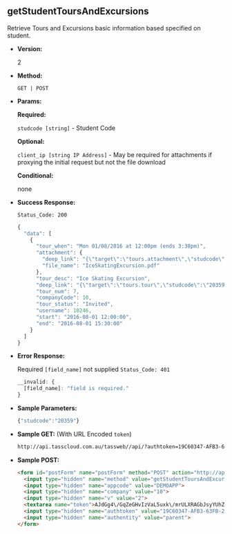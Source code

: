 **getStudentToursAndExcursions**
----
Retrieve Tours and Excursions basic information based specified on student.

* **Version:**

  2

* **Method:**

  `GET | POST`
  
*  **Params:**

   **Required:**
 
   `studcode [string]` - Student Code
   
   **Optional:**
 
   `client_ip [string IP Address]` - May be required for attachments if proxying the initial request but not the file download

   **Conditional:**

   none

* **Success Response:**
    
    `Status_Code: 200`
    ```javascript
    {
      "data": [
        {
          "tour_when": "Mon 01/08/2016 at 12:00pm (ends 3:30pm)",
          "attachment": {
            "deep_link": "{\"target\":\"tours.attachment\",\"studcode\":\"20359\",\"tour_num\":\"26\",\"prod_menu\":\"N\"}",
            "file_name": "IceSkatingExcursion.pdf"
          },
          "tour_desc": "Ice Skating Excursion",
          "deep_link": "{\"target\":\"tours.tour\",\"studcode\":\"20359\",\"tour_num\":\"26\",\"prod_menu\":\"N\"}",
          "tour_num": 7,
          "companyCode": 10,
          "tour_status": "Invited",
          "username": 10246,
          "start": "2016-08-01 12:00:00",
          "end": "2016-08-01 15:30:00"
        }
      ]
  	}
	```
 
* **Error Response:**

    Required `[field_name]` not supplied `Status_Code: 401`
    ```javascript
    __invalid: {
      [field_name]: "field is required."
    }
    ```
    
* **Sample Parameters:**

	```javascript
    {"studcode":"20359"}
	```

* **Sample GET:** (With URL Encoded `token`)

	```HTML
    http://api.tasscloud.com.au/tassweb//api/?authtoken=19C60347-AFB3-63FB-27F939E222BF1F79&appcode=DEMOAPP&v=2&method=GetStudentToursAndExcursions&authentity=parent&token=AJdGg4%2FGqZeGHvIzVaL5uxk%2FmrULXRAGbJsyYUhZwR4%3D&company=10
	```
  
* **Sample POST:**

	```HTML
    <form id="postForm" name="postForm" method="POST" action="http://api.tasscloud.com.au/tassweb/api/">
      <input type="hidden" name="method" value="getStudentToursAndExcursions">
      <input type="hidden" name="appcode" value="DEMOAPP">
      <input type="hidden" name="company" value="10">
      <input type="hidden" name="v" value="2">
      <textarea name="token">AJdGg4\/GqZeGHvIzVaL5uxk\/mrULXRAGbJsyYUhZwR4=</textarea>
      <input type="hidden" name="authtoken" value="19C60347-AFB3-63FB-27F939E222BF1F79">
      <input type="hidden" name="authentity" value="parent">
    </form>
	```
